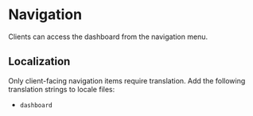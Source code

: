 # Navigation

Clients can access the dashboard from the navigation menu.

## Localization

Only client-facing navigation items require translation. Add the following translation strings to locale files:

- `dashboard`
